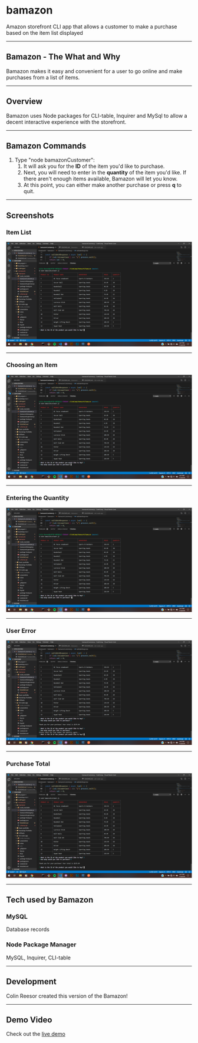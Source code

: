# bamazon
Amazon storefront CLI app that allows a customer to make a purchase based on the item list displayed
****
## Bamazon - The What and Why
Bamazon makes it easy and convenient for a user to go online and make purchases from a list of items.
****
## Overview
Bamazon uses Node packages for CLI-table, Inquirer and MySql to allow a decent interactive experience with the storefront.
****
## Bamazon Commands
1. Type "node bamazonCustomer":
    1) It will ask you for the **ID** of the item you'd like to purchase.
    2) Next, you will need to enter in the **quantity** of the item you'd like. If there aren't enough items available, Bamazon will let you know.
    3) At this point, you can either make another purchase or press **q** to quit.
****
## Screenshots

### Item List
![](images/item_list.png)

****

### Choosing an Item
![](images/id.png)

****

### Entering the Quantity
![](images/quantity.png)

****

### User Error
![](images/insufficient_quantity.png)

****

### Purchase Total
![](images/purchase_total.png)

****

## Tech used by Bamazon

### **MySQL**
Database records
### **Node Package Manager**
MySQL, Inquirer, CLI-table

****

## Development

Colin Reesor created this version of the Bamazon!

****

## Demo Video

Check out the [live demo](https://drive.google.com/file/d/1QGMC6SDGJ_APvGNAYuvXp_zndi0ekkng/view)